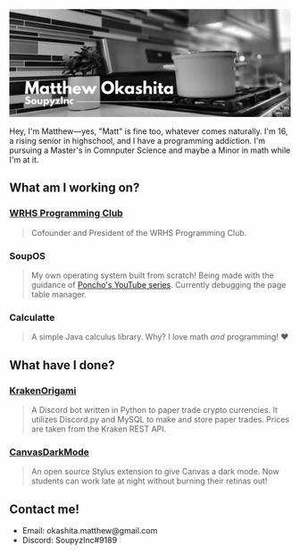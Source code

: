 <img src="https://github.com/SoupyzInc/SoupyzInc/blob/master/Images/GitHub%20Banner.png" alt="">

<p>Hey, I'm Matthew—yes, "Matt" is fine too, whatever comes naturally. I'm 16, a rising senior in highschool, and I have a programming addiction. I'm pursuing a Master's in Comnputer Science and maybe a Minor in math while I'm at it.</p>

<h2>What am I working on?</h2>
<h3><a href="https://github.com/WRHS-Programming-Club">WRHS Programming Club</a></h3>
<blockquote>
    <p>Cofounder and President of the WRHS Programming Club.</p>
</blockquote>
    
<h3>SoupOS</h3>
<blockquote>
        <p>My own operating system built from scratch! Being made with the guidance of <a href="https://www.youtube.com/watch?v=mpPbKEeWIHU&list=PLxN4E629pPnJxCQCLy7E0SQY_zuumOVyZ">Poncho's YouTube series</a>. Currently debugging the page table manager.</p> 
</blockquote>

<h3>Calculatte</h3>
<blockquote>
    <p>A simple Java calculus library. Why? I love math <i>and</i> programming! ❤️</p>
</blockquote>

<h2>What have I done?</h2>
<h3><a href="https://github.com/SoupyzInc/KrakenOrigami">KrakenOrigami</a></h3>
<blockquote>
        <p>A Discord bot written in Python to paper trade crypto currencies. It utilizes Discord.py and MySQL to make and store paper trades. Prices are taken from the Kraken REST API.</p>
</blockquote>

<h3><a href="https://github.com/SoupyzInc/CanvasDarkMode">CanvasDarkMode</a></h3>
<blockquote>
        <p>An open source Stylus extension to give Canvas a dark mode. Now students can work late at night without burning their retinas out!</p>
</blockquote>

<h2>Contact me!</h2>
<ul>
    <li>Email: okashita.matthew@gmail.com</li>
    <li>Discord: SoupyzInc#9189</li>
</ul>




